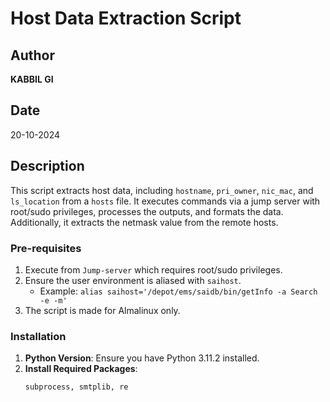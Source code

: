 # Host Data Extraction Script

## Author
**KABBIL GI**

## Date
20-10-2024

## Description
This script extracts host data, including `hostname`, `pri_owner`, `nic_mac`, and `ls_location` from a `hosts` file. It executes commands via a jump server with root/sudo privileges, processes the outputs, and formats the data. Additionally, it extracts the netmask value from the remote hosts.

### Pre-requisites
1. Execute from `Jump-server` which requires root/sudo privileges.
2. Ensure the user environment is aliased with `saihost`.
   - Example: `alias saihost='/depot/ems/saidb/bin/getInfo -a Search -e -m'`
3. The script is made for Almalinux only.

### Installation
1. **Python Version**: Ensure you have Python 3.11.2 installed.
2. **Install Required Packages**:
    ```bash
    subprocess, smtplib, re
